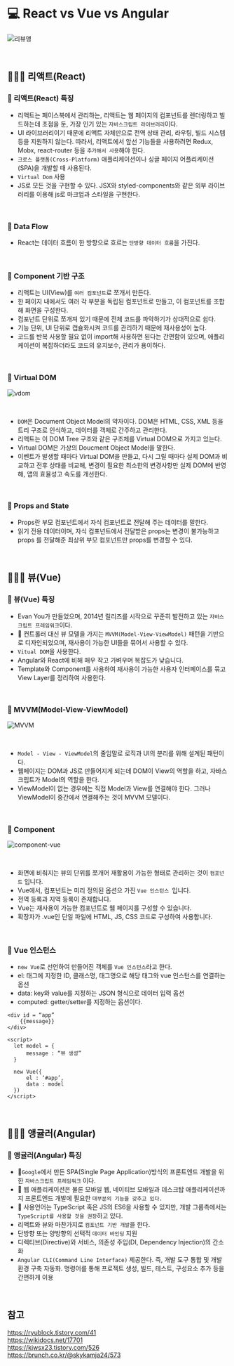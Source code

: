 # 💻 React vs Vue vs Angular

![리뷰앵](https://user-images.githubusercontent.com/64779472/118085582-9900db00-b3fd-11eb-822c-25fb79399bda.PNG)

<br />

## 👨🏻‍💻 리액트(React)
### 🏃 리액트(React) 특징
- 리액트는 페이스북에서 관리하는, 리액트는 웹 페이지의 컴포넌트를 렌더링하고 빌드하는데 초점을 둔, 가장 인기 있는 `자바스크립트 라이브러리`이다. 
- UI 라이브러리이기 때문에 리액트 자체만으로 전역 상태 관리, 라우팅, 빌드 시스템 등을 지원하지 않는다. 따라서, 리액트에서 앞선 기능들을 사용하려면 Redux, Mobx, react-router 등을 `추가해서 사용`해야 한다.
- `크로스 플랫폼(Cross-Platform)` 애플리케이션이나 싱글 페이지 어플리케이션(SPA)을 개발할 때 사용된다.
- `Virtual Dom` 사용
- JS로 모든 것을 구현할 수 있다. JSX와 styled-components와 같은 외부 라이브러리를 이용해 js로 마크업과 스타일을 구현한다.

<br />

### 🏃 Data Flow
- React는 데이터 흐름이 한 방향으로 흐르는 `단방향 데이터 흐름`을 가진다.

<br />

### 🏃 Component 기반 구조
- 리액트는 UI(View)를 `여러 컴포넌트`로 쪼개서 만든다.
- 한 페이지 내에서도 여러 각 부분을 독립된 컴포넌트로 만들고, 이 컴포넌트를 조합해 화면을 구성한다.
- 컴포넌트 단위로 쪼개져 있기 때문에 전체 코드를 파악하기가 상대적으로 쉽다.
- 기능 단위, UI 단위로 캡슐화시켜 코드를 관리하기 때문에 재사용성이 높다.
- 코드를 반복 사용할 필요 없이 import해 사용하면 된다는 간편함이 있으며, 애플리케이션이 복잡하더라도 코드의 유지보수, 관리가 용이하다.

<br />

### 🏃 Virtual DOM
![vdom](https://user-images.githubusercontent.com/64779472/118092148-ab334700-b406-11eb-9de1-cff2f32cfc02.PNG)

<br />

- `DOM`은 Document Object Model의 약자이다. DOM은 HTML, CSS, XML 등을 트리 구조로 인식하고, 데이터를 객체로 간주하고 관리한다.
- 리액트는 이 DOM Tree 구조와 같은 구조체를 Virtual DOM으로 가지고 있는다.
- Virtual DOM은 가상의 Doucment Object Model을 말한다.
- 이벤트가 발생할 때마다 Virtual DOM을 만들고, 다시 그릴 때마다 실제 DOM과 비교하고 전후 상태를 비교해, 변경이 필요한 최소한의 변경사항만 실제 DOM에 반영해, 앱의 효율성고 속도를 개선한다.

<br />

### 🏃 Props and State
- Props란 부모 컴포넌트에서 자식 컴포넌트로 전달해 주는 데이터를 말한다.
- 읽기 전용 데이터이며, 자식 컴포넌트에서 전달받은 props는 변경이 불가능하고 props 를 전달해준 최상위 부모 컴포넌트만 props를 변경할 수 있다.

<br />

## 👨🏻‍💻 뷰(Vue)
### 🏃 뷰(Vue) 특징
- Evan You가 만들었으며, 2014년 릴리즈를 시작으로 꾸준히 발전하고 있는 `자바스크립트 프레임워크`이다.
- 🌟 컨트롤러 대신 뷰 모델을 가지는 `MVVM(Model-View-ViewModel)` 패턴을 기반으로 디자인되었으며, 재사용이 가능한 UI들을 묶어서 사용할 수 있다.
- `Vitual DOM`을 사용한다.
- Angular와 React에 비해 매우 작고 가벼우며 복잡도가 낮습니다.
- Template와 Component를 사용하여 재사용이 가능한 사용자 인터페이스를 묶고 View Layer를 정리하여 사용한다.

<br />

### 🏃 MVVM(Model-View-ViewModel)
![MVVM](https://user-images.githubusercontent.com/64779472/118091383-b9cd2e80-b405-11eb-843d-ea142976e23c.PNG)

<br />

- `Model - View - ViewModel`의 줄임말로 로직과 UI의 분리를 위해 설계된 패턴이다.
- 웹페이지는 DOM과 JS로 만들어지게 되는데 DOM이 View의 역할을 하고, 자바스크립트가 Model의 역할을 한다.
- ViewModel이 없는 경우에는 직접 Model과 View를 연결해야 한다. 그러나 ViewModel이 중간에서 연결해주는 것이 MVVM 모델이다.

<br />

### 🏃 Component
![component-vue](https://user-images.githubusercontent.com/64779472/118091322-a0c47d80-b405-11eb-9bfd-85e4216d1cf4.PNG)

<br />

- 화면에 비춰지는 뷰의 단위를 쪼개어 재활용이 가능한 형태로 관리하는 것이 `컴포넌트` 입니다.
- Vue에서, 컴포넌트는 미리 정의된 옵션으 가진 `Vue 인스턴스 `입니다.
- 전역 등록과 지역 등록이 존재합니다.
- Vue는 재사용이 가능한 컴포넌트로 웹 페이지를 구성할 수 있습니다.
- 확장자가 .vue인 단일 파일에 HTML, JS, CSS 코드로 구성하여 사용합니다.

<br />

### 🏃 Vue 인스턴스
- `new Vue`로 선언하여 만들어진 객체를 `Vue 인스턴스`라고 한다.
- el: 태그에 지정한 ID, 클래스명, 태그명으로 해당 태그와 vue 인스턴스를 연결하는 옵션
- data: key와 value를 지정하는 JSON 형식으로 데이터 입력 옵션
- computed: getter/setter를 지정하는 옵션이다.

```
<div id = “app”
    {{message}}
</div>

<script>
  let model = {
      message : “뷰 생성”
  }

  new Vue({
      el : ‘#app’,
      data : model
  })
</script>
```

<br />

## 👨🏻‍💻 앵귤러(Angular)
### 🏃 앵귤러(Angular) 특징
- 🌟`Google`에서 만든 SPA(Single Page Application)방식의 프론트엔드 개발을 위한 `자바스크립트 프레임워크` 이다.
- 🌟 웹 애플리케이션은 물론 모바일 웹, 네이티브 모바일과 데스크탑 애플리케이션까지 프론트엔드 개발에 필요한 `대부분의 기능을 갖추고 있다.`
- 🌟 사용언어는 TypeScript 혹은 JS의 ES6을 사용할 수 있지만, 개발 그룹측에서는 `TypeScript를 사용할 것을 권장`하고 있다.
- 리액트와 뷰와 마찬가지로 `컴포넌트 기반 개발`을 한다.
- 단방향 또는 양방향의 선택적 `데이터 바인딩` 지원
- 디렉티브(Directive)와 서비스, 의존성 주입(DI, Dependency Injection)의 간소화
- `Angular CLI(Command Line Interface)` 제공한다. 즉, 개발 도구 통합 및 개발 환경 구축 자동화. 명령어를 통해 프로젝트 생성, 빌드, 테스트, 구성요소 추가 등을 간편하게 이용


<br />

## 참고
https://ryublock.tistory.com/41 <br />
https://wikidocs.net/17701 <br />
https://kjwsx23.tistory.com/526 <br />
https://brunch.co.kr/@skykamja24/573 <br />
